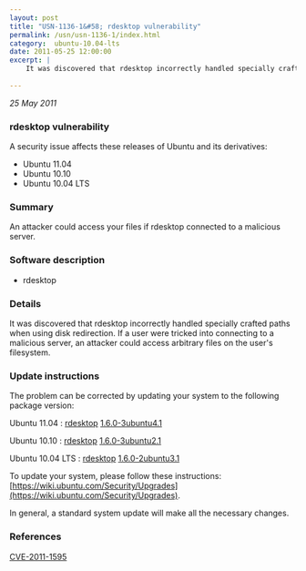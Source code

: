 ```yaml
---
layout: post
title: "USN-1136-1&#58; rdesktop vulnerability"
permalink: /usn/usn-1136-1/index.html
category:  ubuntu-10.04-lts
date: 2011-05-25 12:00:00
excerpt: |
    It was discovered that rdesktop incorrectly handled specially crafted paths when using disk redirection. If a user were tricked into connecting to a malicious server, an attacker could access arbitrary files on the user&#39;s filesystem. 
    
--- 
```

 
 

*25 May 2011*

### rdesktop vulnerability

A security issue affects these releases of Ubuntu and its derivatives:

* Ubuntu 11.04
* Ubuntu 10.10
* Ubuntu 10.04 LTS

### Summary

An attacker could access your files if rdesktop connected to a malicious server.

### Software description

* rdesktop 

### Details

It was discovered that rdesktop incorrectly handled specially crafted paths when using disk redirection. If a user were tricked into connecting to a malicious server, an attacker could access arbitrary files on the user&#39;s filesystem. 

### Update instructions

The problem can be corrected by updating your system to the following package version:

Ubuntu 11.04
 : [rdesktop](https://launchpad.net/ubuntu/+source/rdesktop) <span> [1.6.0-3ubuntu4.1](https://launchpad.net/ubuntu/+source/rdesktop/1.6.0-3ubuntu4.1) </span> 

Ubuntu 10.10
 : [rdesktop](https://launchpad.net/ubuntu/+source/rdesktop) <span> [1.6.0-3ubuntu2.1](https://launchpad.net/ubuntu/+source/rdesktop/1.6.0-3ubuntu2.1) </span> 

Ubuntu 10.04 LTS
 : [rdesktop](https://launchpad.net/ubuntu/+source/rdesktop) <span> [1.6.0-2ubuntu3.1](https://launchpad.net/ubuntu/+source/rdesktop/1.6.0-2ubuntu3.1) </span> 

To update your system, please follow these instructions: [https://wiki.ubuntu.com/Security/Upgrades](https://wiki.ubuntu.com/Security/Upgrades).

In general, a standard system update will make all the necessary changes. 

### References

 
 [CVE-2011-1595](http://people.ubuntu.com/~ubuntu-security/cve/CVE-2011-1595)
 

